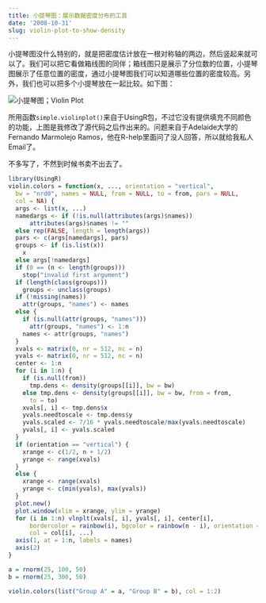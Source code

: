 ```yaml
---
title: 小提琴图：展示数据密度分布的工具
date: '2008-10-31'
slug: violin-plot-to-show-density
---
```


小提琴图没什么特别的，就是把密度估计放在一根对称轴的两边，然后竖起来就可以了。我们可以把它看做箱线图的同伴；箱线图只是展示了分位数的位置，小提琴图展示了任意位置的密度，通过小提琴图我们可以知道哪些位置的密度较高。另外，我们也可以把多个小提琴放在一起比较。如下图：

![小提琴图；Violin Plot](http://i.imgur.com/R92pi6p.png)

所用函数`simple.violinplot()`来自于UsingR包，不过它没有提供填充不同颜色的功能，上图是我修改了源代码之后作出来的。问题来自于Adelaide大学的Fernando Marmolejo Ramos，他在R-help里面问了没人回答，所以就给我私人Email了。

不多写了，不然到时候书卖不出去了。

```r
library(UsingR)
violin.colors = function(x, ..., orientation = "vertical", 
  bw = "nrd0", names = NULL, from = NULL, to = from, pars = NULL, 
  col = NA) {
  args <- list(x, ...)
  namedargs <- if (!is.null(attributes(args)$names)) 
      attributes(args)$names != ""
  else rep(FALSE, length = length(args))
  pars <- c(args[namedargs], pars)
  groups <- if (is.list(x)) 
    x
  else args[!namedargs]
  if (0 == (n <- length(groups))) 
    stop("invalid first argument")
  if (length(class(groups))) 
    groups <- unclass(groups)
  if (!missing(names)) 
    attr(groups, "names") <- names
  else {
    if (is.null(attr(groups, "names"))) 
      attr(groups, "names") <- 1:n
    names <- attr(groups, "names")
  }
  xvals <- matrix(0, nr = 512, nc = n)
  yvals <- matrix(0, nr = 512, nc = n)
  center <- 1:n
  for (i in 1:n) {
    if (is.null(from)) 
      tmp.dens <- density(groups[[i]], bw = bw)
    else tmp.dens <- density(groups[[i]], bw = bw, from = from, 
      to = to)
    xvals[, i] <- tmp.dens$x
    yvals.needtoscale <- tmp.dens$y
    yvals.scaled <- 7/16 * yvals.needtoscale/max(yvals.needtoscale)
    yvals[, i] <- yvals.scaled
  }
  if (orientation == "vertical") {
    xrange <- c(1/2, n + 1/2)
    yrange <- range(xvals)
  }
  else {
    xrange <- range(xvals)
    yrange <- c(min(yvals), max(yvals))
  }
  plot.new()
  plot.window(xlim = xrange, ylim = yrange)
  for (i in 1:n) vlnplt(xvals[, i], yvals[, i], center[i], 
      bordercolor = rainbow(i), bgcolor = rainbow(n - i), orientation = orientation, 
      col = col[i], ...)
  axis(1, at = 1:n, labels = names)
  axis(2)
}

a = rnorm(25, 100, 50)
b = rnorm(25, 300, 50)

violin.colors(list("Group A" = a, "Group B" = b), col = 1:2) 
```

